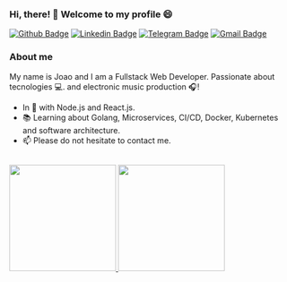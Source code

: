 ### Hi, there! 👋 Welcome to my profile 😄 

[![Github Badge](https://img.shields.io/badge/-Github-000?style=flat-square&logo=Github&logoColor=white&link=https://github.com/jhortale)](https://github.com/jhortale)
[![Linkedin Badge](https://img.shields.io/badge/-LinkedIn-blue?style=flat-square&logo=Linkedin&logoColor=white&link=https://www.linkedin.com/in/jhortale/)](https://www.linkedin.com/in/jhortale/)
[![Telegram Badge](https://img.shields.io/badge/-Telegram-1ca0f1?style=flat-square&labelColor=1ca0f1&logo=telegram&logoColor=white&link=https://t.me/jhortale)](https://t.me/jhortale)
[![Gmail Badge](https://img.shields.io/badge/-Gmail-c14438?style=flat-square&logo=Gmail&logoColor=white&link=mailto:jhortale@gmail.com)](mailto:jhortale@gmail.com)

### About me

My name is Joao and I am a Fullstack Web Developer. Passionate about tecnologies 💻. and electronic music production 🎧!
  
- In 💜 with  Node.js and React.js. 
- 📚  Learning about Golang, Microservices, CI/CD, Docker, Kubernetes and software architecture.
- 📫  Please do not hesitate to contact me.

##


<div>
  <a href="https://github.com/jhortale">
    <img height="190em" src="https://github-readme-stats.vercel.app/api?username=jhortale&show_icons=true&theme=dracula&include_all_commits=true&count_private=true"/>
    <img height="190em" src="https://github-readme-stats.vercel.app/api/top-langs/?username=jhortale&layout=compact&langs_count=8&theme=dracula"/>
  </a>
</div>




<!--
**jhortale/jhortale** is a ✨ _special_ ✨ repository because its `README.md` (this file) appears on your GitHub profile.

Here are some ideas to get you started:

- 🔭 I’m currently working on ...
- 🌱 I’m currently learning ...
- 👯 I’m looking to collaborate on ...
- 🤔 I’m looking for help with ...
- 💬 Ask me about ...
- 📫 How to reach me: ...
- 😄 Pronouns: ...
- ⚡ Fun fact: ...
-->
